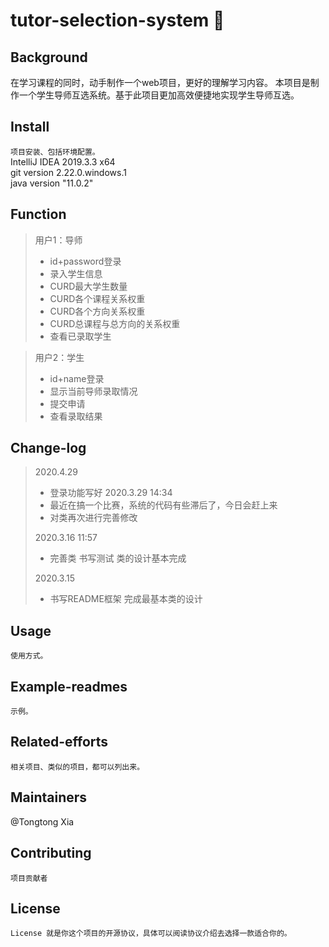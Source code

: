 # tutor-selection-system :raising_hand:

## Background
在学习课程的同时，动手制作一个web项目，更好的理解学习内容。
本项目是制作一个学生导师互选系统。基于此项目更加高效便捷地实现学生导师互选。

## Install
```项目安装、包括环境配置。```<br>
IntelliJ IDEA 2019.3.3 x64<br>
git version 2.22.0.windows.1<br>
java version "11.0.2"

## Function
>用户1：导师
>* id+password登录
>* 录入学生信息
>* CURD最大学生数量
>* CURD各个课程关系权重
>* CURD各个方向关系权重
>* CURD总课程与总方向的关系权重
>* 查看已录取学生

>用户2：学生
>* id+name登录
>* 显示当前导师录取情况
>* 提交申请
>* 查看录取结果

## Change-log
>2020.4.29 
>* 登录功能写好
>2020.3.29 14:34
>* 最近在搞一个比赛，系统的代码有些滞后了，今日会赶上来
>* 对类再次进行完善修改
>
>2020.3.16 11:57
>* 完善类 书写测试 类的设计基本完成<br>
>
>2020.3.15
>* 书写README框架 完成最基本类的设计
>



## Usage
```使用方式。```

## Example-readmes
```示例。```

## Related-efforts
```相关项目、类似的项目，都可以列出来。```

## Maintainers
@Tongtong Xia
## Contributing
```项目贡献者```

## License
```License 就是你这个项目的开源协议，具体可以阅读协议介绍去选择一款适合你的。```